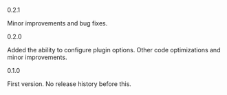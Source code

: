 0.2.1

 Minor improvements and bug fixes.

0.2.0

 Added the ability to configure plugin options.
 Other code optimizations and minor improvements.

0.1.0

 First version. No release history before this.